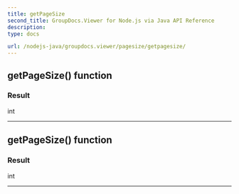```yaml
---
title: getPageSize
second_title: GroupDocs.Viewer for Node.js via Java API Reference
description: 
type: docs

url: /nodejs-java/groupdocs.viewer/pagesize/getpagesize/
---
```


## getPageSize()  function


### Result
int


---


## getPageSize()  function


### Result
int


---


